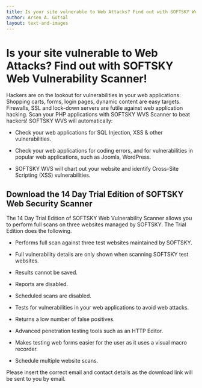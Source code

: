 ```yaml
---
title: Is your site vulnerable to Web Attacks? Find out with SOFTSKY Web Vulnerability Scanner!
author: Arsen A. Gutsal
layout: text-and-images
---
```


**Is your site vulnerable to Web Attacks? Find out with SOFTSKY Web Vulnerability Scanner!**
=============================================================================================

Hackers are on the lookout for vulnerabilities in your web applications:
Shopping carts, forms, login pages, dynamic content are easy targets.
Firewalls, SSL and lock-down servers are futile against web application
hacking. Scan your PHP applications with SOFTSKY WVS Scanner to beat
hackers! SOFTSKY WVS will automatically:

-   Check your web applications for SQL Injection, XSS &
    other vulnerabilities.

-   Check your web applications for coding errors, and for
    vulnerabilities in popular web applications, such as
    Joomla, WordPress.

-   SOFTSKY WVS will chart out your website and identify Cross-Site
    Scripting (XSS) vulnerabilities.

**Download the 14 Day Trial Edition of SOFTSKY Web Security Scanner**
----------------------------------------------------------------------

The 14 Day Trial Edition of SOFTSKY Web Vulnerability Scanner allows
you to perform full scans on three websites managed by SOFTSKY. The
Trial Edition does the following.

-   Performs full scan against three test websites maintained
    by SOFTSKY.

-   Full vulnerability details are only shown when scanning SOFTSKY
    test websites.

-   Results cannot be saved.

-   Reports are disabled.

-   Scheduled scans are disabled.

-   Tests for vulnerabilities in your web applications to avoid
    web attacks.

-   Returns a low number of false positives.

-   Advanced penetration testing tools such as an HTTP Editor.

-   Makes testing web forms easier for the user as it uses a visual
    macro recorder.

-   Schedule multiple website scans.

Please insert the correct email and contact details as the download link
will be sent to you by email.
